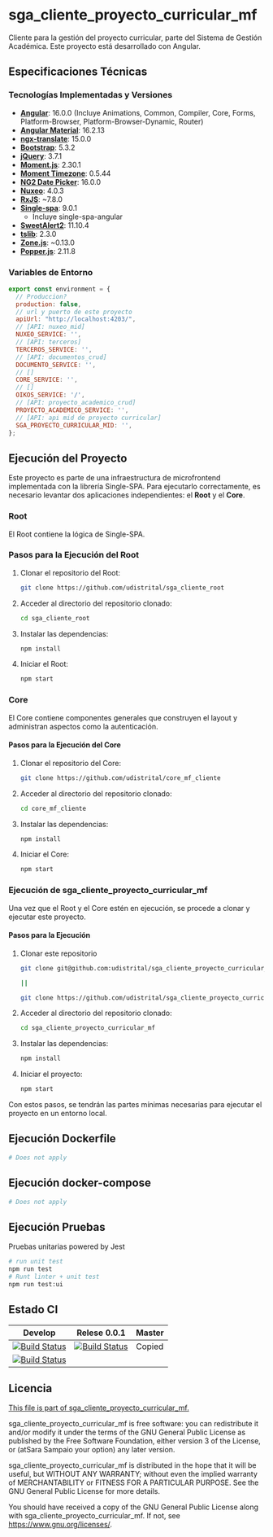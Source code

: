 # sga_cliente_proyecto_curricular_mf

Cliente para la gestión del proyecto curricular, parte del Sistema de Gestión Académica. Este proyecto está desarrollado con Angular.

## Especificaciones Técnicas

### Tecnologías Implementadas y Versiones


- **[Angular](https://angular.io/)**: 16.0.0 (Incluye Animations, Common, Compiler, Core, Forms, Platform-Browser, Platform-Browser-Dynamic, Router)
- **[Angular Material](https://material.angular.io/)**: 16.2.13
- **[ngx-translate](https://github.com/ngx-translate/core)**: 15.0.0
- **[Bootstrap](https://getbootstrap.com/)**: 5.3.2
- **[jQuery](https://jquery.com/)**: 3.7.1
- **[Moment.js](https://momentjs.com/)**: 2.30.1
- **[Moment Timezone](https://momentjs.com/timezone/)**: 0.5.44
- **[NG2 Date Picker](https://www.npmjs.com/package/ng2-date-picker)**: 16.0.0
- **[Nuxeo](https://www.nuxeo.com/)**: 4.0.3
- **[RxJS](https://rxjs.dev/)**: ~7.8.0
- **[Single-spa](https://single-spa.js.org/)**: 9.0.1
    - Incluye single-spa-angular
- **[SweetAlert2](https://sweetalert2.github.io/)**: 11.10.4
- **[tslib](https://www.npmjs.com/package/tslib)**: 2.3.0
- **[Zone.js](https://angular.io/guide/zone)**: ~0.13.0
- **[Popper.js](https://popper.js.org/)**: 2.11.8




### Variables de Entorno

```javascript
export const environment = {
  // Produccion?
  production: false,
  // url y puerto de este proyecto
  apiUrl: "http://localhost:4203/",
  // [API: nuxeo_mid]
  NUXEO_SERVICE: '',
  // [API: terceros]
  TERCEROS_SERVICE: '',
  // [API: documentos_crud]
  DOCUMENTO_SERVICE: '',
  // []
  CORE_SERVICE: '',
  // []
  OIKOS_SERVICE: '/',
  // [API: proyecto_academico_crud]
  PROYECTO_ACADEMICO_SERVICE: '',
  // [API: api mid de proyecto curricular]
  SGA_PROYECTO_CURRICULAR_MID: '',
};
```
## Ejecución del Proyecto

Este proyecto es parte de una infraestructura de microfrontend implementada con la librería Single-SPA. Para ejecutarlo correctamente, es necesario levantar dos aplicaciones independientes: el **Root** y el **Core**.

### Root

El Root contiene la lógica de Single-SPA.

### Pasos para la Ejecución del Root

1. Clonar el repositorio del Root: 

    ```bash
    git clone https://github.com/udistrital/sga_cliente_root
    ```

2. Acceder al directorio del repositorio clonado:

    ```bash
    cd sga_cliente_root
    ```

3. Instalar las dependencias:

    ```bash
    npm install
    ```

4. Iniciar el Root:
    ```bash
    npm start
    ```


### Core

El Core contiene componentes generales que construyen el layout y administran aspectos como la autenticación.

#### Pasos para la Ejecución del Core

1. Clonar el repositorio del Core:

    ```bash
    git clone https://github.com/udistrital/core_mf_cliente
    ```

2. Acceder al directorio del repositorio clonado:

    ```bash
    cd core_mf_cliente
    ```

3. Instalar las dependencias:

    ```bash
    npm install
    ```

4. Iniciar el Core:

    ```bash
    npm start
    ```

### Ejecución de sga_cliente_proyecto_curricular_mf

Una vez que el Root y el Core estén en ejecución, se procede a clonar y ejecutar este proyecto.

#### Pasos para la Ejecución

1. Clonar este repositorio

    ```bash
    git clone git@github.com:udistrital/sga_cliente_proyecto_curricular_mf.git

    ||

    git clone https://github.com/udistrital/sga_cliente_proyecto_curricular_mf
    ```

2. Acceder al directorio del repositorio clonado:

    ```bash
    cd sga_cliente_proyecto_curricular_mf
    ```

3. Instalar las dependencias:

    ```bash
    npm install
    ```

4. Iniciar el proyecto:

    ```bash
    npm start
    ```


Con estos pasos, se tendrán las partes mínimas necesarias para ejecutar el proyecto en un entorno local.


## Ejecución Dockerfile
```bash
# Does not apply
```
## Ejecución docker-compose
```bash
# Does not apply
```
## Ejecución Pruebas

Pruebas unitarias powered by Jest
```bash
# run unit test
npm run test
# Runt linter + unit test
npm run test:ui
```

## Estado CI

| Develop | Relese 0.0.1 | Master |
| -- | -- | -- |
| [![Build Status](https://hubci.portaloas.udistrital.edu.co/api/badges/udistrital/sga_cliente_proyecto_curricular_mf/status.svg?ref=refs/heads/develop)](https://hubci.portaloas.udistrital.edu.co/udistrital/sga_cliente_proyecto_curricular_mf) | [![Build Status](https://hubci.portaloas.udistrital.edu.co/api/badges/udistrital/sga_cliente_proyecto_curricular_mf/status.svg?ref=refs/heads/release/0.0.1)](https://hubci.portaloas.udistrital.edu.co/udistrital/sga_cliente_proyecto_curricular_mf) | Copied
[![Build Status](https://hubci.portaloas.udistrital.edu.co/api/badges/udistrital/sga_cliente_proyecto_curricular_mf/status.svg)](https://hubci.portaloas.udistrital.edu.co/udistrital/sga_cliente_proyecto_curricular_mf) |

## Licencia

[This file is part of sga_cliente_proyecto_curricular_mf.](LICENSE)

sga_cliente_proyecto_curricular_mf is free software: you can redistribute it and/or modify it under the terms of the GNU General Public License as published by the Free Software Foundation, either version 3 of the License, or (atSara Sampaio your option) any later version.

sga_cliente_proyecto_curricular_mf is distributed in the hope that it will be useful, but WITHOUT ANY WARRANTY; without even the implied warranty of MERCHANTABILITY or FITNESS FOR A PARTICULAR PURPOSE. See the GNU General Public License for more details.

You should have received a copy of the GNU General Public License along with sga_cliente_proyecto_curricular_mf. If not, see https://www.gnu.org/licenses/.
